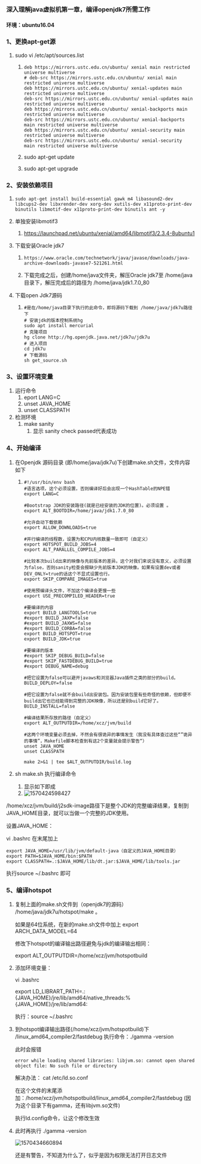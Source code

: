 ### 深入理解java虚拟机第一章，编译openjdk7所需工作

#### 环境：ubuntu16.04

### 1、更换apt-get源

1. sudo vi /etc/apt/sources.list

   1. ```
      deb https://mirrors.ustc.edu.cn/ubuntu/ xenial main restricted universe multiverse
      # deb-src https://mirrors.ustc.edu.cn/ubuntu/ xenial main restricted universe multiverse
      deb https://mirrors.ustc.edu.cn/ubuntu/ xenial-updates main restricted universe multiverse
      deb-src https://mirrors.ustc.edu.cn/ubuntu/ xenial-updates main restricted universe multiverse
      deb https://mirrors.ustc.edu.cn/ubuntu/ xenial-backports main restricted universe multiverse
      deb-src https://mirrors.ustc.edu.cn/ubuntu/ xenial-backports main restricted universe multiverse
      deb https://mirrors.ustc.edu.cn/ubuntu/ xenial-security main restricted universe multiverse
      deb-src https://mirrors.ustc.edu.cn/ubuntu/ xenial-security main restricted universe multiverse
      
      ```

   2. sudo apt-get update

   3. sudo apt-get upgrade

### 2、安装依赖项目

1. ```
   sudo apt-get install build-essential gawk m4 libasound2-dev libcups2-dev libxrender-dev xorg-dev xutils-dev x11proto-print-dev binutils libmotif-dev x11proto-print-dev binutils ant -y
   ```

2. 单独安装libmotif3

   1. https://launchpad.net/ubuntu/xenial/amd64/libmotif3/2.3.4-8ubuntu1

3. 下载安装Oracle jdk7

   1. ```
      https://www.oracle.com/technetwork/java/javase/downloads/java-archive-downloads-javase7-521261.html
      ```

   2. 下载完成之后，创建/home/java文件夹，解压Oracle jdk7至 /home/java目录下，解压完成后的路径为 /home/java/jdk1.7.0_80

4. 下载open Jdk7源码

   1. ```
      #是在/home/java目录下执行的此命令，即将源码下载到 /home/java/jdk7u路径下
      # 安装jdk的版本控制系统hg
      sudo apt install mercurial
      # 克隆项目
      hg clone http://hg.openjdk.java.net/jdk7u/jdk7u
      # 进入项目
      cd jdk7u
      # 下载源码
      sh get_source.sh
      ```

### 3、设置环境变量

1. 运行命令
   1. eport LANG=C
   2. unset JAVA_HOME
   3. unset CLASSPATH
2. 检测环境
   1. make sanity
      1. 显示 sanity check  passed代表成功

### 4、开始编译

1. 在Openjdk 源码目录 (即/home/java/jdk7u)下创建make.sh文件，文件内容如下

   1. ```
      #!/usr/bin/env bash
      #语言选项，这个必须设置，否则编译好后会出现一个HashTable的NPE错
      export LANG=C
      
      #Bootstrap JDK的安装路径(就是已经安装的JDK的位置)。必须设置 。
      export ALT_BOOTDIR=/home/java/jdk1.7.0_80
      
      #允许自动下载依赖
      export ALLOW_DOWNLOADS=true
      
      #并行编译的线程数，设置为和CPU内核数量一致即可（自定义）
      export HOTSPOT_BUILD_JOBS=4
      export ALT_PARALLEL_COMPILE_JOBS=4
      
      #比较本次build出来的映像与先前版本的差异。这个对我们来说没有意义，必须设置为false，否则sanity检查会报缺少先前版本JDK的映像。如果有设置dev或者DEV_ONLY=true的话这个不显式设置也行。
      export SKIP_COMPARE_IMAGES=true
      
      #使用预编译头文件，不加这个编译会更慢一些
      export USE_PRECOMPILED_HEADER=true
      
      #要编译的内容
      export BUILD_LANGTOOLS=true
      #export BUILD_JAXP=false
      #export BUILD_JAXWS=false
      #export BUILD_CORBA=false
      export BUILD_HOTSPOT=true
      export BUILD_JDK=true
      
      #要编译的版本
      #export SKIP_DEBUG_BUILD=false
      #export SKIP_FASTDEBUG_BUILD=true
      #export DEBUG_NAME=debug
      
      #把它设置为false可以避开javaws和浏览器Java插件之类的部分的build。
      BUILD_DEPLOY=false
      
      #把它设置为false就不会build出安装包。因为安装包里有些奇怪的依赖，但即便不build出它也已经能得到完整的JDK映像，所以还是别build它好了。
      BUILD_INSTALL=false
      
      #编译结果所存放的路径（自定义）
      export ALT_OUTPUTDIR=/home/xcz/jvm/build
      
      #这两个环境变量必须去掉，不然会有很诡异的事情发生（我没有具体查过这些“”诡异的事情”，Makefile脚本检查到有这2个变量就会提示警告“）
      unset JAVA_HOME
      unset CLASSPATH
      
      make 2>&1 | tee $ALT_OUTPUTDIR/build.log
      ```

2. sh make.sh  执行编译命令

   1. 显示如下即成
   2. ![1570424598427](F:\书籍\md笔记图片\1570424598427.png)

/home/xcz/jvm/build/j2sdk-image路径下是整个JDK的完整编译结果，复制到JAVA_HOME目录，就可以当做一个完整的JDK使用。

设置JAVA_HOME：

vi .bashrc	在末尾加上

```
export JAVA_HOME=/usr/lib/jvm/default-java（自定义的JAVA_HOME目录）
export PATH=$JAVA_HOME/bin:$PATH 
export CLASSPATH=.:$JAVA_HOME/lib/dt.jar:$JAVA_HOME/lib/tools.jar 
```

执行source ~/.bashrc	即可



### 5、编译hotspot

1. 复制上面的make.sh文件到（openjdk7的源码） /home/java/jdk7u/hotspot/make 。

   如果是64位系统，在新的make.sh文件中加上	export ARCH_DATA_MODEL=64

   修改下hotspot的编译输出路径避免与jdk的编译输出相同：

   export ALT_OUTPUTDIR=/home/xcz/jvm/hotspotbuild

2. 添加环境变量：

   vi .bashrc

   export LD_LIBRART_PATH=.:{JAVA_HOME}/jre/lib/amd64/native_threads:%{JAVA_HOME}/jre/lib/amd64:

   执行：source ~/.bashrc

3. 到hotspot编译输出路径(/home/xcz/jvm/hotspotbuild)下 /linux_amd64_compiler2/fastdebug   执行命令：./gamma -version         

   此时会报错

   ```
   error while loading shared libraries: libjvm.so: cannot open shared object file: No such file or directory
   ```

   解决办法： cat /etc/ld.so.conf

   在这个文件的末尾添加：/home/xcz/jvm/hotspotbuild/linux_amd64_compiler2/fastdebug	(因为这个目录下有gamma，还有libjvm.so文件)

   执行ld.config命令，让这个修改生效

4. 此时再执行 ./gamma -version

   ![1570434660894](F:\书籍\md笔记图片\1570434660894.png)

   还是有警告，不知道为什么了，似乎是因为权限无法打开日志文件

   